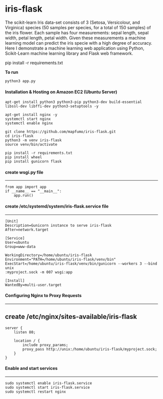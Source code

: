 # iris-flask

The scikit-learn Iris data-set consists of 3 (Setosa, Versicolour, and Virginica) species (50 samples per species, for a total of 150 samples) of the iris flower. Each sample has four measurements: sepal length, sepal width, petal length, petal width. Given these measurements a machine learning model can predict the iris specie with a high degree of accuracy. Here I demonstrate a machine learning web application using Python, Scikit-Learn machine learning library and Flask web framework.

pip install -r requirements.txt

**To run**

    python3 app.py

#### Installation & Hosting on Amazon EC2 (Ubuntu Server)

    apt-get install python3 python3-pip python3-dev build-essential libssl-dev libffi-dev python3-setuptools -y

    apt-get install nginx -y
    systemctl start nginx
    systemctl enable nginx

    git clone https://github.com/mapfumo/iris-flask.git
    cd iris-flask
    python3 -m venv iris-flask
    source venv/bin/activate

    pip install -r requirements.txt
    pip install wheel
    pip install gunicorn flask

#### create wsgi.py file

---

    from app import app
    if __name__ == "__main__":
        app.run()

#### create /etc/systemd/system/iris-flask.service file

---

    [Unit]
    Description=Gunicorn instance to serve iris-flask
    After=network.target

    [Service]
    User=ubuntu
    Group=www-data

    WorkingDirectory=/home/ubuntu/iris-flask
    Environment="PATH=/home/ubuntu/iris-flask/venv/bin"
    ExecStart=/home/ubuntu/iris-flask/venv/bin/gunicorn --workers 3 --bind unix
    :myproject.sock -m 007 wsgi:app

    [Install]
    WantedBy=multi-user.target

#### Configuring Nginx to Proxy Requests

---

create /etc/nginx/sites-available/iris-flask
---

    server {
        listen 80;

        location / {
            include proxy_params;
            proxy_pass http://unix:/home/ubuntu/iris-flask/myproject.sock;
        }
    }

#### Enable and start services

---
    sudo systemctl enable iris-flask.service
    sudo systemctl start iris-flask.service
    sudo systemctl restart nginx 
